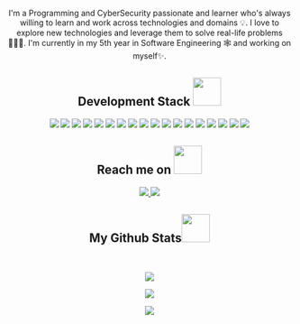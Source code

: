 <p align="center">
  I'm a Programming and CyberSecurity passionate and learner who's always willing to learn and work across technologies and domains 💡. 
  I love to explore new technologies and leverage them to solve real-life problems 👨🏻‍💻. I'm currently in my 5th year in Software Engineering 🕸️ and working on myself✨.
</p>  

<h2 align="center">Development Stack <img src="https://github.com/ritik307/ritik307/blob/main/images/laptop.gif" width="50"></h2>

<p align="center">

<img src="https://img.shields.io/badge/-HTML5-black?style=flat-square&logo=html5&logoColor=white"/>
<img src="https://img.shields.io/badge/-CSS3-black?style=flat-square&logo=css3"/>
<img src="https://img.shields.io/badge/-Bootstrap-black?style=flat-square&logo=bootstrap"/>
<img src="https://img.shields.io/badge/-JavaScript-black?style=flat-square&logo=javascript"/>
<img src="https://img.shields.io/badge/-CSharp-black?style=flat-square&logo=csharp"/>
<img src="https://img.shields.io/badge/-.NET-black?style=flat-square&logo=.net"/>
<img src="https://img.shields.io/badge/-.NET Core-black?style=flat-square&logo=.net"/>
<img src="https://img.shields.io/badge/-Python-black?style=flat-square&logo=python"/>
<img src="https://img.shields.io/badge/-Nodejs-black?style=flat-square&logo=Node.js"/>
<img src="https://img.shields.io/badge/-React-black?style=flat-square&logo=react"/>
<img src="https://img.shields.io/badge/-MongoDB-black?style=flat-square&logo=mongodb"/>
<img src="https://img.shields.io/badge/-SQL-black?style=flat-square&logo=SQL"/>
<img src="https://img.shields.io/badge/-MySQL-black?style=flat-square&logo=mysql"/>
<img src="https://img.shields.io/badge/-Git-black?style=flat-square&logo=git"/>
<img src="https://img.shields.io/badge/-GitHub-black?style=flat-square&logo=github"/>
<img src="https://img.shields.io/badge/-Powershell-black?style=flat-square&logo=powershell"/>
<img src="https://img.shields.io/badge/-Linux-black?style=flat-square&logo=linux"/>
<img src="https://img.shields.io/badge/-Windows-black?style=flat-square&logo=windows"/>
</p>

<h2 align="center">Reach me on <img src="https://media0.giphy.com/media/jqNPzdTTxQfOgOqpO4/source.gif" width="50"></h2>

<p align="center">
  
<!-- <img src="https://img.shields.io/badge/-ritik-purple?style=flat-square&logo=instagram&logoColor=white&link=https://www.instagram.com/pinkdogg307/"/> -->
<a href="mailto: n1ghtm4restk@gmail.com@gmail.com">
 <img src="https://img.shields.io/badge/-Email-c14438?style=flat-square&logo=Gmail&logoColor=white&link=mailto:n1ghtm4restk@gmail.com@gmail.com"/>
</a>
<a href="discordapp.com/users/817075017761685546">
  <img src="https://img.shields.io/badge/-Discord-563D7C?style=flat-square&logo=discord&logoColor=white&link=discordapp.com/users/817075017761685546"/>
</a>
</p>

<h2 align="center">
  My Github Stats<img src="https://media.giphy.com/media/VgCDAzcKvsR6OM0uWg/giphy.gif" width="50">
</h2>
 
<br>

<p align = "center">
  <img  src = "https://github-readme-stats.vercel.app/api?username=NightmareR1&show_icons=true&theme=radical&line_height=27">
</p>

<p align = "center">
 <img  src="https://github-readme-streak-stats.herokuapp.com/?user=NightmareR1&show_icons=true&locale=en&layout=compact&theme=radical&line_height=0" />
</p> 

<p align = "center">
 <img src="https://activity-graph.herokuapp.com/graph?username=NightmareR1&theme=redical">
</p> 
